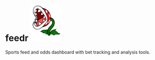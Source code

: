 # feedr <img alt="logo" src="client/src/assets/logo.png" width="100px"  /> 
Sports feed and odds dashboard with bet tracking and analysis tools.
